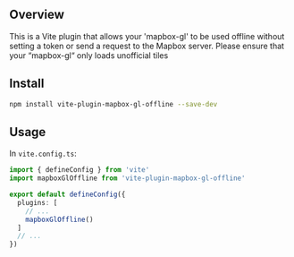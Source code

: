 ## Overview
This is a Vite plugin that allows your 'mapbox-gl' to be used offline without setting a token or send a request to the Mapbox server. Please ensure that your “mapbox-gl“ only loads unofficial tiles

## Install
```bash
npm install vite-plugin-mapbox-gl-offline --save-dev
```

## Usage

In `vite.config.ts`:

```ts
import { defineConfig } from 'vite'
import mapboxGlOffline from 'vite-plugin-mapbox-gl-offline'

export default defineConfig({
  plugins: [
    // ...
    mapboxGlOffline()
  ]
  // ...
})
```
